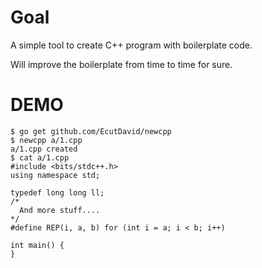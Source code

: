 # Goal
A simple tool to create C++ program with boilerplate code.

Will improve the boilerplate from time to time for sure.

# DEMO
```
$ go get github.com/EcutDavid/newcpp
$ newcpp a/1.cpp
a/1.cpp created
$ cat a/1.cpp
#include <bits/stdc++.h>
using namespace std;

typedef long long ll;
/*
  And more stuff....
*/
#define REP(i, a, b) for (int i = a; i < b; i++)

int main() {
}
```
